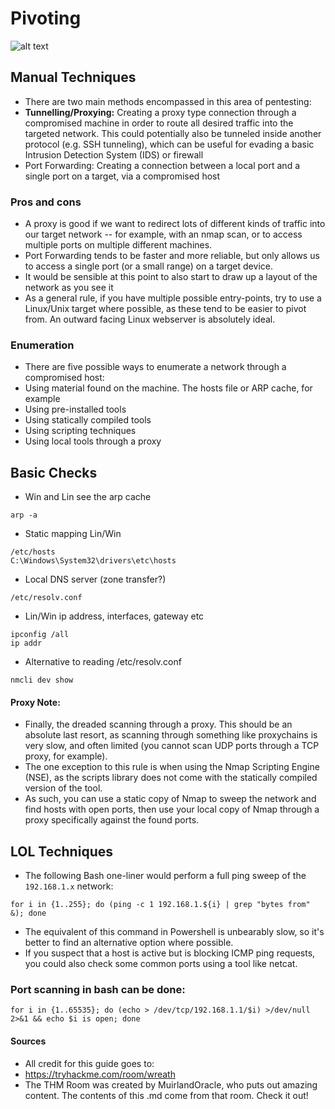 # Pivoting

![alt text](https://assets.tryhackme.com/additional/wreath-network/6904b85a9b93.png)

## Manual Techniques

* There are two main methods encompassed in this area of pentesting:
* **Tunnelling/Proxying:** Creating a proxy type connection through a compromised machine in order to route all desired traffic into the targeted network. This could potentially also be tunneled inside another protocol (e.g. SSH tunneling), which can be useful for evading a basic Intrusion Detection System (IDS) or firewall
* Port Forwarding: Creating a connection between a local port and a single port on a target, via a compromised host

### Pros and cons

* A proxy is good if we want to redirect lots of different kinds of traffic into our target network -- for example, with an nmap scan, or to access multiple ports on multiple different machines.
* Port Forwarding tends to be faster and more reliable, but only allows us to access a single port (or a small range) on a target device.
* It would be sensible at this point to also start to draw up a layout of the network as you see it
* As a general rule, if you have multiple possible entry-points, try to use a Linux/Unix target where possible, as these tend to be easier to pivot from. An outward facing Linux webserver is absolutely ideal.

### Enumeration

* There are five possible ways to enumerate a network through a compromised host:
* Using material found on the machine. The hosts file or ARP cache, for example
* Using pre-installed tools
* Using statically compiled tools
* Using scripting techniques
* Using local tools through a proxy

## Basic Checks

* Win and Lin see the arp cache

```
arp -a 
```

* Static mapping Lin/Win

```
/etc/hosts 
C:\Windows\System32\drivers\etc\hosts 
```

* Local DNS server (zone transfer?)

```
/etc/resolv.conf 
```

* Lin/Win ip address, interfaces, gateway etc

```
ipconfig /all 
ip addr 
```

* Alternative to reading /etc/resolv.conf

```
nmcli dev show 
```

#### Proxy Note:

* Finally, the dreaded scanning through a proxy. This should be an absolute last resort, as scanning through something like proxychains is very slow, and often limited (you cannot scan UDP ports through a TCP proxy, for example).
* The one exception to this rule is when using the Nmap Scripting Engine (NSE), as the scripts library does not come with the statically compiled version of the tool.
* As such, you can use a static copy of Nmap to sweep the network and find hosts with open ports, then use your local copy of Nmap through a proxy specifically against the found ports.

## LOL Techniques

* The following Bash one-liner would perform a full ping sweep of the `192.168.1.x` network:

```
for i in {1..255}; do (ping -c 1 192.168.1.${i} | grep "bytes from" &); done
```

* The equivalent of this command in Powershell is unbearably slow, so it's better to find an alternative option where possible.
* If you suspect that a host is active but is blocking ICMP ping requests, you could also check some common ports using a tool like netcat.

### Port scanning in bash can be done:

```
for i in {1..65535}; do (echo > /dev/tcp/192.168.1.1/$i) >/dev/null 2>&1 && echo $i is open; done
```

#### Sources

* All credit for this guide goes to:
* https://tryhackme.com/room/wreath
* The THM Room was created by MuirlandOracle, who puts out amazing content. The contents of this .md come from that room. Check it out!
